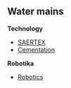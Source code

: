 Water mains
-----------

**Technology**

- [SAERTEX](/en/services/water-mains/saertex/)
- [Cementation](/en/services/water-mains/cementation/)

**Robotika**

- [Robotics](/en/services/robotics/)